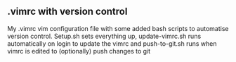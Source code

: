## .vimrc with version control

My .vimrc vim configuration file with some added bash scripts to automatise version control.
Setup.sh sets everything up, update-vimrc.sh runs automatically on login to update the vimrc and push-to-git.sh runs when vimrc is edited to (optionally) push changes to git
